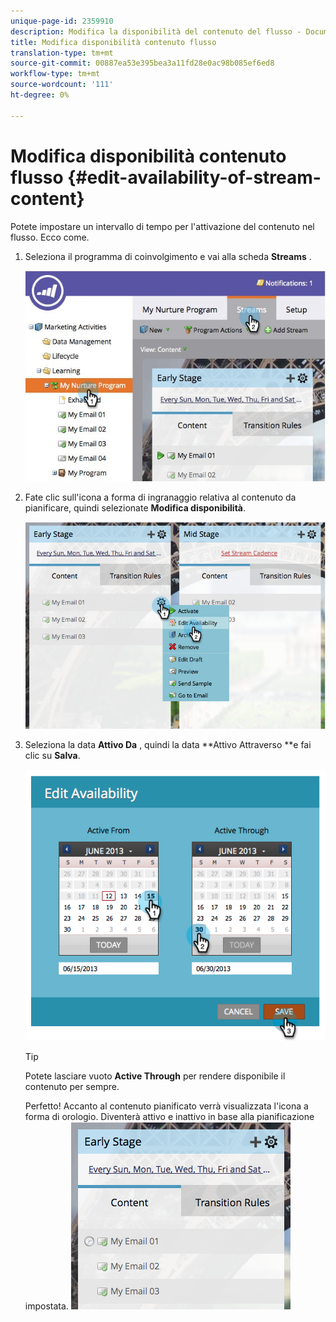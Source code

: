 ```yaml
---
unique-page-id: 2359910
description: Modifica la disponibilità del contenuto del flusso - Documenti Marketo - Documentazione del prodotto
title: Modifica disponibilità contenuto flusso
translation-type: tm+mt
source-git-commit: 00887ea53e395bea3a11fd28e0ac98b085ef6ed8
workflow-type: tm+mt
source-wordcount: '111'
ht-degree: 0%

---
```



# Modifica disponibilità contenuto flusso {#edit-availability-of-stream-content}

Potete impostare un intervallo di tempo per l&#39;attivazione del contenuto nel flusso. Ecco come.

1. Seleziona il programma di coinvolgimento e vai alla scheda **Streams** .

   ![](assets/cloneasteam-2.jpg)

1. Fate clic sull&#39;icona a forma di ingranaggio relativa al contenuto da pianificare, quindi selezionate **Modifica disponibilità**.

   ![](assets/image2014-9-15-17-3a35-3a56.png)

1. Seleziona la data **Attivo Da** , quindi la data **Attivo Attraverso **e fai clic su **Salva**.

   ![](assets/image2014-9-15-17-3a36-3a0.png)

   >[!TIP]
   >
   >Potete lasciare vuoto **Active Through** per rendere disponibile il contenuto per sempre.

   Perfetto! Accanto al contenuto pianificato verrà visualizzata l&#39;icona a forma di orologio. Diventerà attivo e inattivo in base alla pianificazione impostata.   ![](assets/image2014-9-15-17-3a36-3a4.png)

